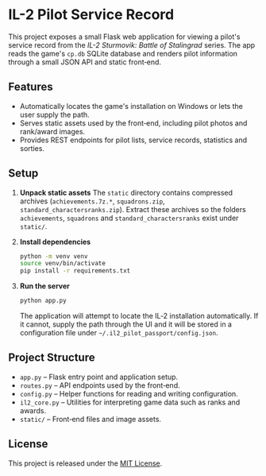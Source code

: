 # IL-2 Pilot Service Record

This project exposes a small Flask web application for viewing a pilot's service record from the *IL-2 Sturmovik: Battle of Stalingrad* series.  The app reads the game's `cp.db` SQLite database and renders pilot information through a small JSON API and static front‑end.

## Features
- Automatically locates the game's installation on Windows or lets the user supply the path.
- Serves static assets used by the front‑end, including pilot photos and rank/award images.
- Provides REST endpoints for pilot lists, service records, statistics and sorties.

## Setup
1. **Unpack static assets**
   The `static` directory contains compressed archives (`achievements.7z.*`, `squadrons.zip`, `standard_charactersranks.zip`).  Extract these archives so the folders `achievements`, `squadrons` and `standard_charactersranks` exist under `static/`.

2. **Install dependencies**
   ```bash
   python -m venv venv
   source venv/bin/activate
   pip install -r requirements.txt
   ```

3. **Run the server**
   ```bash
   python app.py
   ```
   The application will attempt to locate the IL‑2 installation automatically.  If it cannot, supply the path through the UI and it will be stored in a configuration file under `~/.il2_pilot_passport/config.json`.

## Project Structure
- `app.py` – Flask entry point and application setup.
- `routes.py` – API endpoints used by the front‑end.
- `config.py` – Helper functions for reading and writing configuration.
- `il2_core.py` – Utilities for interpreting game data such as ranks and awards.
- `static/` – Front‑end files and image assets.

## License
This project is released under the [MIT License](LICENSE.md).
